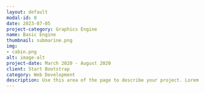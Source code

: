 ```yaml
---
layout: default
modal-id: 8
date: 2023-07-05
project-category: Graphics Engine
name: Basic Engine
thumbnail: submarine.png
img: 
- cabin.png
alt: image-alt
project-date: March 2020 - August 2020
client: Start Bootstrap
category: Web Development
description: Use this area of the page to describe your project. Lorem ipsum dolor sit amet, consectetur adipisicing elit. Mollitia neque assumenda ipsam nihil, molestias magnam, recusandae quos quis inventore quisquam velit asperiores, vitae? Reprehenderit soluta, eos quod consequuntur itaque. Nam.
---
```


